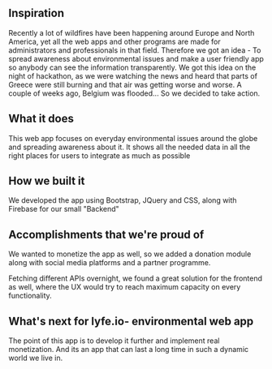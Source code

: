 ## Inspiration
Recently a lot of wildfires have been happening around Europe and North America, yet all the web apps and other programs are made for administrators and professionals in that field. Therefore we got an idea - To spread awareness about environmental issues and make a user friendly app so anybody can see the information transparently.
We got this idea on the night of hackathon, as we were watching the news and heard that parts of Greece were still burning and that air was getting worse and worse. A couple of weeks ago, Belgium was flooded... So we decided to take action.
## What it does

This web app focuses on everyday environmental issues around the globe and spreading awareness about it. It shows all the needed data in all the right places for users to integrate as much as possible

## How we built it
We developed the app using Bootstrap, JQuery and CSS, along with Firebase for our small "Backend"

## Accomplishments that we're proud of
We wanted to monetize the app as well, so we added a donation module along with social media platforms and a partner programme.

Fetching different APIs overnight, we found a great solution for the frontend as well, where the UX would try to reach maximum capacity on every functionality.

## What's next for lyfe.io- environmental web app
The point of this app is to develop it further and implement real monetization. And its an app that can last a long time in such a dynamic world we live in.
